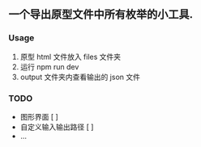 ## 一个导出原型文件中所有枚举的小工具.

### Usage
1. 原型 html 文件放入 files 文件夹
2. 运行 npm run dev
3. output 文件夹内查看输出的 json 文件

### TODO
* 图形界面 [ ]
* 自定义输入输出路径 [ ]
* ...